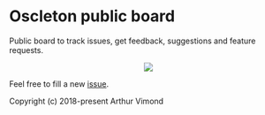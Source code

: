 # Oscleton public board
Public board to track issues, get feedback, suggestions and feature requests.

<p align="center">
  <img src="https://github.com/user-attachments/assets/632a10d4-a924-4d1d-9c56-f47f4eca0c11" />
</p>

Feel free to fill a new [issue](https://github.com/ArthurVimond/oscleton-public-board/issues).

Copyright (c) 2018-present Arthur Vimond
